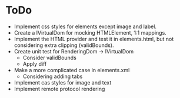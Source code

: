 # ToDo

- Implement css styles for elements except image and label.
- Create a IVirtualDom for mocking HTMLElement, 1:1 mappings.
- Implement the HTML provider and test it in elements.html, but not considering extra clipping (validBounds).
- Create unit test for RenderingDom -> IVirtualDom
  - Consider validBounds
  - Apply diff
- Make a more complicated case in elements.xml
  - Considering adding tabs
- Implement cas styles for image and text
- Implement remote protocol rendering
